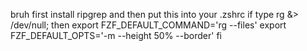 bruh
first install ripgrep and then put this into your .zshrc
if type rg &> /dev/null; then
  export FZF_DEFAULT_COMMAND='rg --files'
  export FZF_DEFAULT_OPTS='-m --height 50% --border'
fi

